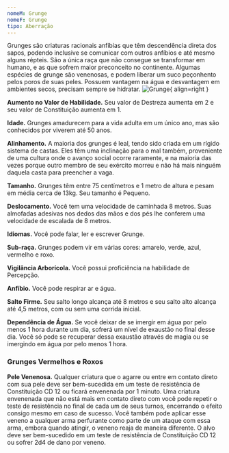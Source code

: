 ```yaml
---
nomeM: Grunge
nomeF: Grunge
tipo: Aberração
---
```

Grunges são criaturas racionais anfíbias que têm descendência direta dos sapos, podendo inclusive se comunicar com outros anfíbios e até mesmo alguns répteis. São a única raça que não consegue se transformar em humano, e as que sofrem maior preconceito no continente. Algumas espécies de grunge são venenosas, e podem liberar um suco peçonhento pelos poros de suas peles. Possuem vantagem na água e desvantagem em ambientes secos, precisam sempre se hidratar.
![Grunge](Grunge.png){ align=right }

**Aumento no Valor de Habilidade.** Seu valor de Destreza aumenta em 2 e seu valor de Constituição aumenta em 1.

**Idade.** Grunges amadurecem para a vida adulta em um único ano, mas são conhecidos por viverem até 50 anos.

**Alinhamento.** A maioria dos grunges é leal, tendo sido criada em um rígido sistema de castas. Eles têm uma inclinação para o mal também, proveniente de uma cultura onde o avanço social ocorre raramente, e na maioria das vezes porque outro membro de seu exército morreu e não há mais ninguém daquela casta para preencher a vaga.

**Tamanho.** Grunges têm entre 75 centímetros e 1 metro de altura e pesam em média cerca de 13kg. Seu tamanho é Pequeno.

**Deslocamento.** Você tem uma velocidade de caminhada 8 metros. Suas almofadas adesivas nos dedos das mãos e dos pés lhe conferem uma velocidade de escalada de 8 metros.

**Idiomas.** Você pode falar, ler e escrever Grunge.

**Sub-raça.** Grunges podem vir em várias cores: amarelo, verde, azul, vermelho e roxo.

**Vigilância Arborícola.** Você possui proficiência na habilidade de Percepção.

**Anfíbio.** Você pode respirar ar e água.

**Salto Firme.** Seu salto longo alcança até 8 metros e seu salto alto alcança até 4,5 metros, com ou sem uma corrida inicial.

**Dependência de Água.** Se você deixar de se imergir em água por pelo menos 1 hora durante um dia, sofrerá um nível de exaustão no final desse dia. Você só pode se recuperar dessa exaustão através de magia ou se imergindo em água por pelo menos 1 hora.
### Grunges Vermelhos e Roxos
**Pele Venenosa.** Qualquer criatura que o agarre ou entre em contato direto com sua pele deve ser bem-sucedida em um teste de resistência de Constituição CD 12 ou ficará envenenada por 1 minuto. Uma criatura envenenada que não está mais em contato direto com você pode repetir o teste de resistência no final de cada um de seus turnos, encerrando o efeito consigo mesmo em caso de sucesso.
Você também pode aplicar esse veneno a qualquer arma perfurante como parte de um ataque com essa arma, embora quando atingir, o veneno reaja de maneira diferente. O alvo deve ser bem-sucedido em um teste de resistência de Constituição CD 12 ou sofrer 2d4 de dano por veneno.